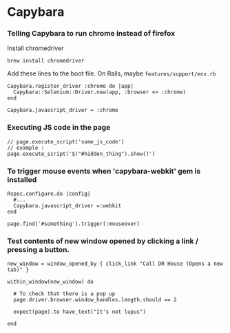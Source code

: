# Capybara

### Telling Capybara to run chrome instead of firefox

Install chromedriver

    brew install chromedriver

Add these lines to the boot file. On Rails, maybe `features/support/env.rb`

    Capybara.register_driver :chrome do |app|
      Capybara::Selenium::Driver.new(app, :browser => :chrome)
    end

    Capybara.javascript_driver = :chrome

### Executing JS code in the page

    // page.execute_script('some_js_code') 
    // example :
    page.execute_script('$("#hidden_thing").show()') 

### To trigger mouse events when 'capybara-webkit' gem is installed

    Rspec.configure.do |config|
      #...
      Capybara.javascript_driver =:webkit
    end

    page.find('#something').trigger(:mouseover)

### Test contents of new window opened by clicking a link / pressing a button.

    new_window = window_opened_by { click_link "Call DR House (Opens a new tab)" }

    within_window(new_window) do

      # To check that there is a pop up
      page.driver.browser.window_handles.length.should == 2

      expect(page).to have_text("It's not lupus")

    end
